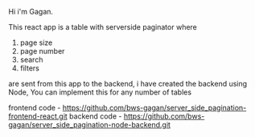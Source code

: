 Hi i'm Gagan.

This react app is a table with serverside paginator where

1. page size
2. page number
3. search
4. filters

are sent from this app to the backend, i have created the backend using Node, You can implement this for any number of tables

frontend code - https://github.com/bws-gagan/server_side_pagination-frontend-react.git
backend code - https://github.com/bws-gagan/server_side_pagination-node-backend.git
